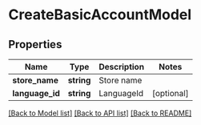 # CreateBasicAccountModel

## Properties
Name | Type | Description | Notes
------------ | ------------- | ------------- | -------------
**store_name** | **string** | Store name | 
**language_id** | **string** | LanguageId | [optional] 

[[Back to Model list]](../README.md#documentation-for-models) [[Back to API list]](../README.md#documentation-for-api-endpoints) [[Back to README]](../README.md)


